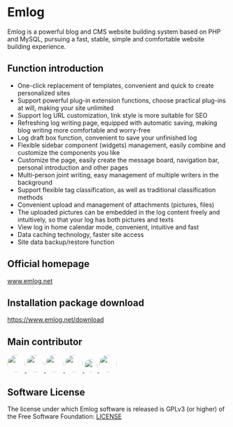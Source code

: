 # Emlog

Emlog is a powerful blog and CMS website building system based on PHP and MySQL, pursuing a fast, stable, simple and comfortable website building experience.


## Function introduction

* One-click replacement of templates, convenient and quick to create personalized sites
* Support powerful plug-in extension functions, choose practical plug-ins at will, making your site unlimited
* Support log URL customization, link style is more suitable for SEO
* Refreshing log writing page, equipped with automatic saving, making blog writing more comfortable and worry-free
* Log draft box function, convenient to save your unfinished log
* Flexible sidebar component (widgets) management, easily combine and customize the components you like
* Customize the page, easily create the message board, navigation bar, personal introduction and other pages
* Multi-person joint writing, easy management of multiple writers in the background
* Support flexible tag classification, as well as traditional classification methods
* Convenient upload and management of attachments (pictures, files)
* The uploaded pictures can be embedded in the log content freely and intuitively, so that your log has both pictures and texts
* View log in home calendar mode, convenient, intuitive and fast
* Data caching technology, faster site access
* Site data backup/restore function


## Official homepage

www.emlog.net

## Installation package download

https://www.emlog.net/download



## Main contributor
<a href="https://github.com/emlog" target="_blank">
<img width="40px" style="border-radius:999px" src="https://avatars.githubusercontent.com/u/4344235?s=40"/>
</a>
<a href="https://github.com/colt-evil" target="_blank">
<img width="40px" style="border-radius:999px" src="https://avatars.githubusercontent.com/u/4045157?s=40"/>
</a>
<a href="https://github.com/Baiqiang" target="_blank">
<img width="40px" style="border-radius:999px" src="https://avatars.githubusercontent.com/u/2390434?s=40"/>
</a>
<a href="https://github.com/aweika" target="_blank">
<img width="40px" style="border-radius:999px" src="https://avatars.githubusercontent.com/u/4565941?s=40"/>
</a>
<a href="https://github.com/vibbow" target="_blank">
<img width="30px" style="border-radius:999px" src="https://avatars.githubusercontent.com/u/6408107?s=40"/>
</a>
<a href="https://github.com/kohunglee" target="_blank">
<img width="40px" style="border-radius:999px" src="https://avatars.githubusercontent.com/u/33373536?s=40"/>
</a>


## Software License
The license under which Emlog software is released is GPLv3 (or higher) of the Free Software Foundation: [LICENSE](/license.txt)


